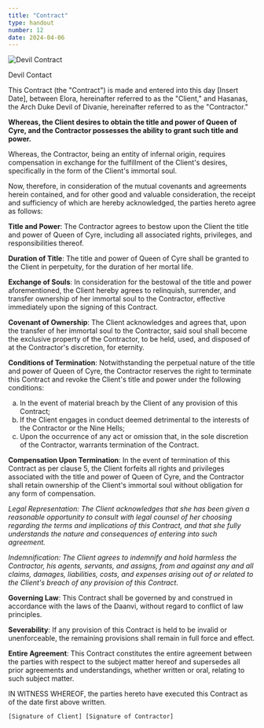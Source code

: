 ```yaml
---
title: "Contract"
type: handout
number: 12
date: 2024-04-06
---
```


![Devil Contract](/session-reports/assets/images/handouts/devil-contract.png)

Devil Contact

This Contract (the "Contract") is made and entered into this day [Insert Date], between Elora, hereinafter referred to as the "Client," and Hasanas, the Arch Duke Devil of Divanie, hereinafter referred to as the "Contractor."

**Whereas, the Client desires to obtain the title and power of Queen of Cyre, and the Contractor possesses the ability to grant such title and power.**

Whereas, the Contractor, being an entity of infernal origin, requires compensation in exchange for the fulfillment of the Client's desires, specifically in the form of the Client's immortal soul.

Now, therefore, in consideration of the mutual covenants and agreements herein contained, and for other good and valuable consideration, the receipt and sufficiency of which are hereby acknowledged, the parties hereto agree as follows:

**Title and Power**: The Contractor agrees to bestow upon the Client the title and power of Queen of Cyre, including all associated rights, privileges, and responsibilities thereof.

**Duration of Title**: The title and power of Queen of Cyre shall be granted to the Client in perpetuity, for the duration of her mortal life.

**Exchange of Souls**: In consideration for the bestowal of the title and power aforementioned, the Client hereby agrees to relinquish, surrender, and transfer ownership of her immortal soul to the Contractor, effective immediately upon the signing of this Contract.

**Covenant of Ownership**: The Client acknowledges and agrees that, upon the transfer of her immortal soul to the Contractor, said soul shall become the exclusive property of the Contractor, to be held, used, and disposed of at the Contractor's discretion, for eternity.

**Conditions of Termination**: Notwithstanding the perpetual nature of the title and power of Queen of Cyre, the Contractor reserves the right to terminate this Contract and revoke the Client's title and power under the following conditions:

<ol type="a">
    <li>In the event of material breach by the Client of any provision of this Contract;</li>
    <li>If the Client engages in conduct deemed detrimental to the interests of the Contractor or the Nine Hells;</li>
    <li>Upon the occurrence of any act or omission that, in the sole discretion of the Contractor, warrants termination of the Contract.</li>
</ol>

**Compensation Upon Termination**: In the event of termination of this Contract as per clause 5, the Client forfeits all rights and privileges associated with the title and power of Queen of Cyre, and the Contractor shall retain ownership of the Client's immortal soul without obligation for any form of compensation.

*Legal Representation: The Client acknowledges that she has been given a reasonable opportunity to consult with legal counsel of her choosing regarding the terms and implications of this Contract, and that she fully understands the nature and consequences of entering into such agreement.*

*Indemnification: The Client agrees to indemnify and hold harmless the Contractor, his agents, servants, and assigns, from and against any and all claims, damages, liabilities, costs, and expenses arising out of or related to the Client's breach of any provision of this Contract.*

**Governing Law**: This Contract shall be governed by and construed in accordance with the laws of the Daanvi, without regard to conflict of law principles.

**Severability**: If any provision of this Contract is held to be invalid or unenforceable, the remaining provisions shall remain in full force and effect.

**Entire Agreement**: This Contract constitutes the entire agreement between the parties with respect to the subject matter hereof and supersedes all prior agreements and understandings, whether written or oral, relating to such subject matter.

IN WITNESS WHEREOF, the parties hereto have executed this Contract as of the date first above written.

`[Signature of Client] [Signature of Contractor]`